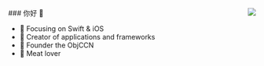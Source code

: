 <img align="right" src="https://github-readme-stats.vercel.app/api?username=lukesyy&theme=cobalt&show_icons=true"/>
### 你好 👋

- :orange_book: Focusing on Swift & iOS
- :hammer: Creator of applications and frameworks
- :ram: Founder the ObjCCN
- :meat_on_bone: Meat lover

